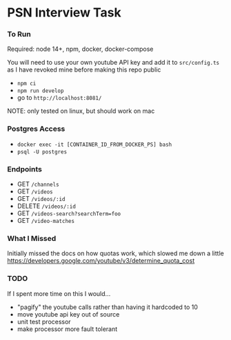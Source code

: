 # PSN Interview Task

### To Run

Required: node 14+, npm, docker, docker-compose

You will need to use your own youtube API key and add it to `src/config.ts` as I have revoked mine before making this repo public

- `npm ci`
- `npm run develop`
- go to `http://localhost:8081/`

NOTE: only tested on linux, but should work on mac

### Postgres Access

- `docker exec -it [CONTAINER_ID_FROM_DOCKER_PS] bash`
- `psql -U postgres`

### Endpoints

- GET `/channels`
- GET `/videos`
- GET `/videos/:id`
- DELETE `/videos/:id`
- GET `/videos-search?searchTerm=foo`
- GET `/video-matches`

### What I Missed

Initially missed the docs on how quotas work, which slowed me down a little
https://developers.google.com/youtube/v3/determine_quota_cost

### TODO

If I spent more time on this I would...

- "pagify" the youtube calls rather than having it hardcoded to 10
- move youtube api key out of source
- unit test processor
- make processor more fault tolerant
